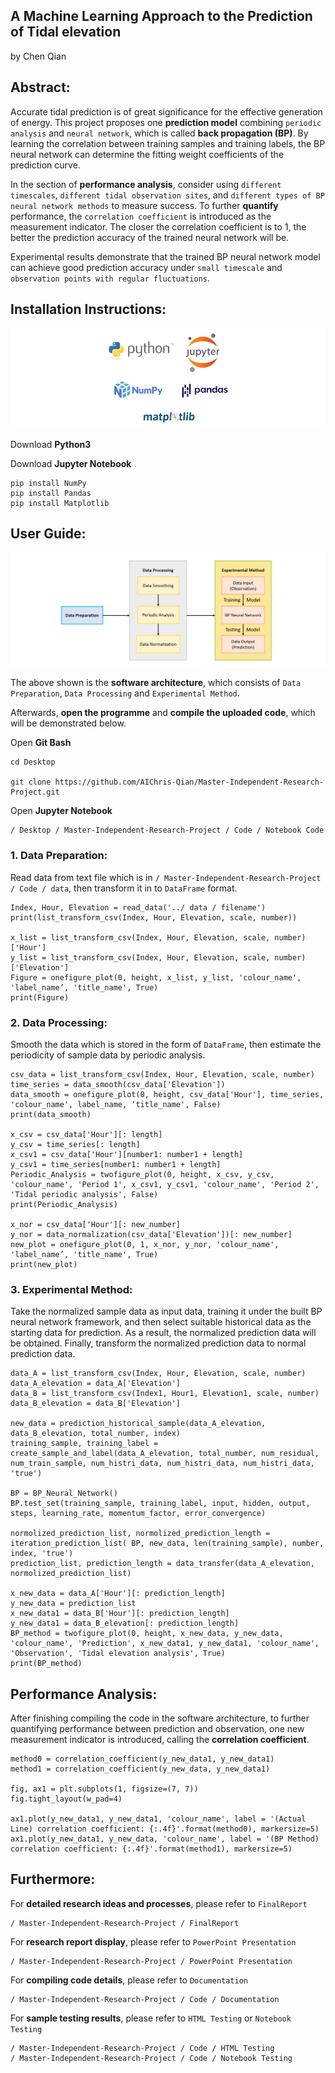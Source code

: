 ## A Machine Learning Approach to the Prediction of Tidal elevation 
   by Chen Qian  

**Abstract:**
------------------------------

Accurate tidal prediction is of great significance for the effective generation of energy. This project proposes one **prediction model** combining `periodic analysis` and `neural network`, which is called **back propagation (BP)**. By learning the correlation between training samples and training labels, the BP neural network can determine the fitting weight coefficients of the prediction curve. 

In the section of **performance analysis**, consider using `different timescales`, `different tidal observation sites`, and `different types of BP neural network methods` to measure success. To further **quantify** performance, the `correlation coefficient` is introduced as the measurement indicator. The closer the correlation coefficient is to 1, the better the prediction accuracy of the trained neural network will be. 

Experimental results demonstrate that the trained BP neural network model can achieve good prediction accuracy under `small timescale` and `observation points with regular fluctuations`.


                                                     
**Installation Instructions:**
------------------------------

![](https://github.com/AIChris-Qian/Master-Independent-Research-Project/blob/main/Code/Figure/logo.png)


Download **Python3**

Download **Jupyter Notebook**

    pip install NumPy
    pip install Pandas
    pip install Matplotlib


**User Guide:**
------------------------------

![](https://github.com/AIChris-Qian/Master-Independent-Research-Project/blob/main/Code/Figure/software%20architecture.png)


The above shown is the **software architecture**, which consists of `Data Preparation`, `Data Processing` and `Experimental Method`.

Afterwards, **open the programme** and **compile the uploaded code**, which will be demonstrated below. 

Open **Git Bash**

    cd Desktop
          
    git clone https://github.com/AIChris-Qian/Master-Independent-Research-Project.git
          
Open **Jupyter Notebook**

    / Desktop / Master-Independent-Research-Project / Code / Notebook Code
    

### 1. Data Preparation:

   Read data from text file which is in `/ Master-Independent-Research-Project / Code / data`, then transform it in to `DataFrame` format.

    Index, Hour, Elevation = read_data('../ data / filename')
    print(list_transform_csv(Index, Hour, Elevation, scale, number))
  
    x_list = list_transform_csv(Index, Hour, Elevation, scale, number)['Hour']
    y_list = list_transform_csv(Index, Hour, Elevation, scale, number)['Elevation']
    Figure = onefigure_plot(0, height, x_list, y_list, 'colour_name', 'label_name’, 'title_name', True)
    print(Figure)
    
    
### 2. Data Processing:  
 
   Smooth the data which is stored in the form of `DataFrame`, then estimate the periodicity of sample data by periodic analysis.
 
    csv_data = list_transform_csv(Index, Hour, Elevation, scale, number)
    time_series = data_smooth(csv_data['Elevation'])
    data_smooth = onefigure_plot(0, height, csv_data['Hour'], time_series, 'colour_name', label_name, ‘title_name', False)
    print(data_smooth)
    
    x_csv = csv_data['Hour'][: length]
    y_csv = time_series[: length]
    x_csv1 = csv_data['Hour'][number1: number1 + length]
    y_csv1 = time_series[number1: number1 + length]
    Periodic_Analysis = twofigure_plot(0, height, x_csv, y_csv, 'colour_name', 'Period 1', x_csv1, y_csv1, 'colour_name', 'Period 2', 'Tidal periodic analysis', False)
    print(Periodic_Analysis)

    x_nor = csv_data['Hour'][: new_number]
    y_nor = data_normalization(csv_data['Elevation'])[: new_number]
    new_plot = onefigure_plot(0, 1, x_nor, y_nor, 'colour_name', 'label_name’, 'title_name', True)
    print(new_plot)
    
    
### 3. Experimental Method:

Take the normalized sample data as input data, training it under the built BP neural network framework, and then select suitable historical data as the starting data for prediction. As a result, the normalized prediction data will be obtained. Finally, transform the normalized prediction data to normal prediction data.
    
    data_A = list_transform_csv(Index, Hour, Elevation, scale, number)
    data_A_elevation = data_A['Elevation']
    data_B = list_transform_csv(Index1, Hour1, Elevation1, scale, number)
    data_B_elevation = data_B['Elevation']
    
    new_data = prediction_historical_sample(data_A_elevation, data_B_elevation, total_number, index)
    training_sample, training_label = create_sample_and_label(data_A_elevation, total_number, num_residual, num_train_sample, num_histri_data, num_histri_data, num_histri_data, 'true')

    BP = BP_Neural_Network()
    BP.test_set(training_sample, training_label, input, hidden, output, steps, learning_rate, momentum_factor, error_convergence)
    
    normolized_prediction_list, normolized_prediction_length = iteration_prediction_list( BP, new_data, len(training_sample), number, index, 'true')
    prediction_list, prediction_length = data_transfer(data_A_elevation, normolized_prediction_list)
    
    x_new_data = data_A['Hour'][: prediction_length]
    y_new_data = prediction_list
    x_new_data1 = data_B['Hour'][: prediction_length]
    y_new_data1 = data_B_elevation[: prediction_length]
    BP_method = twofigure_plot(0, height, x_new_data, y_new_data, 'colour_name', 'Prediction', x_new_data1, y_new_data1, 'colour_name', 'Observation', 'Tidal elevation analysis', True)
    print(BP_method)
    
    
**Performance Analysis:**   
------------------------------

After finishing compiling the code in the software architecture, to further quantifying performance between prediction and observation, one new measurement indicator is   introduced, calling the **correlation coefficient**.

    method0 = correlation_coefficient(y_new_data1, y_new_data1)
    method1 = correlation_coefficient(y_new_data, y_new_data1)

    fig, ax1 = plt.subplots(1, figsize=(7, 7))
    fig.tight_layout(w_pad=4)
    
    ax1.plot(y_new_data1, y_new_data1, 'colour_name', label = '(Actual Line) correlation coefficient: {:.4f}'.format(method0), markersize=5)
    ax1.plot(y_new_data1, y_new_data, 'colour_name', label = '(BP Method) correlation coefficient: {:.4f}'.format(method1), markersize=5)


**Furthermore:**
------------------------------

For **detailed research ideas and processes**, please refer to `FinalReport`
   
    / Master-Independent-Research-Project / FinalReport
    
For **research report display**, please refer to `PowerPoint Presentation`
   
    / Master-Independent-Research-Project / PowerPoint Presentation
    
For **compiling code details**, please refer to `Documentation`
   
    / Master-Independent-Research-Project / Code / Documentation 
     
For **sample testing results**, please refer to `HTML Testing` or `Notebook Testing`
   
    / Master-Independent-Research-Project / Code / HTML Testing
    / Master-Independent-Research-Project / Code / Notebook Testing
